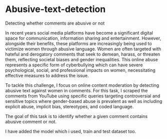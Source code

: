 # Abusive-text-detection
Detecting whether comments are abusive or not

In recent years social media platforms have become a significant digital space for communication, information sharing and entertainment. However, alongside their benefits, these platforms are increasingly being used to victimize women through abusive language. Women are often targeted with hateful and derogatory comments that seek to demean, harass, or threaten them, reflecting societal biases and gender inequalities. This online abuse represents a specific form of cyberbullying which can have severe psychological, social, and professional impacts on women, necessitating effective measures to address the issue.

To tackle this challenge, I focus on online content moderation by detecting abusive text against women in comments. For this task, I scraped the comments from YouTube using specific queries targeting controversial and sensitive topics where gender-based abuse is prevalent as well as including explicit abuse, implicit bias, stereotypes, and coded language.

The goal of this task is to identify whether a given comment contains abusive comment or not.

I have added the model which i used, train and test dataset too.
